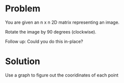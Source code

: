 Problem
===

You are given an n x n 2D matrix representing an image.

Rotate the image by 90 degrees (clockwise).

Follow up:
Could you do this in-place?

Solution
===
Use a graph to figure out the cooridinates of each point